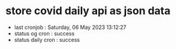 # store covid daily api as json data

- last cronjob : Saturday, 06 May 2023 13:12:27
- status og cron : success
- status daily cron : success
      
      